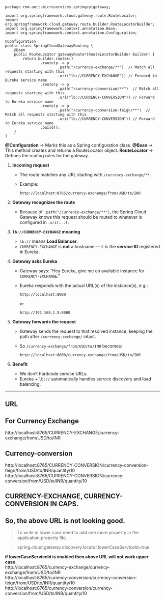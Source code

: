 ```
package com.amit.microservices.springapigateway;

import org.springframework.cloud.gateway.route.RouteLocator;
import org.springframework.cloud.gateway.route.builder.RouteLocatorBuilder;
import org.springframework.context.annotation.Bean;
import org.springframework.context.annotation.Configuration;

@Configuration
public class SpringCloudGatewayRouting {
	@Bean
    public RouteLocator gatewayRouter(RouteLocatorBuilder builder) {
        return builder.routes()
                .route(p -> p
                        .path("/currency-exchange/**")  // Match all requests starting with this
                        .uri("lb://CURRENCY-EXCHANGE")) // Forward to Eureka service name
                .route(p -> p
                        .path("/currency-conversion/**")  // Match all requests starting with this
                        .uri("lb://CURRENCY-CONVERSION")) // Forward to Eureka service name
                .route(p -> p
                        .path("/currency-conversion-feign/**")  // Match all requests starting with this
                        .uri("lb://CURRENCY-CONVERSION")) // Forward to Eureka service name
                .build(); 
    }
}
```
**@Configuration** → Marks this as a Spring configuration class.
**@Bean** → This method creates and returns a RouteLocator object.
**RouteLocator** → Defines the routing rules for the gateway.

1. **Incoming request**

   * The route matches any URL starting with `/currency-exchange/**`.
   * Example:

     ```
     http://localhost:8765/currency-exchange/from/USD/to/INR
     ```

2. **Gateway recognizes the route**

   * Because of `.path("/currency-exchange/**")`, the Spring Cloud Gateway knows this request should be routed to whatever is configured in `.uri(...)`.

3. **`lb://CURRENCY-EXCHANGE` meaning**

   * `lb://` means **Load Balancer**.
   * `CURRENCY-EXCHANGE` is **not** a hostname — it is the **service ID** registered in Eureka.

4. **Gateway asks Eureka**

   * Gateway says: “Hey Eureka, give me an available instance for `CURRENCY-EXCHANGE`.”
   * Eureka responds with the actual URL(s) of the instance(s), e.g.:

     ```
     http://localhost:8000
     ```

     or

     ```
     http://192.168.1.5:8000
     ```

5. **Gateway forwards the request**

   * Gateway sends the request to that resolved instance, keeping the path after `/currency-exchange/` intact.
   * So `/currency-exchange/from/USD/to/INR` becomes:

     ```
     http://localhost:8000/currency-exchange/from/USD/to/INR
     ```

6. **Benefit**

   * We don’t hardcode service URLs.
   * Eureka + `lb://` automatically handles service discovery and load balancing.

---
## **URL**
## **For Currency Exchange**
http://localhost:8765/CURRENCY-EXCHANGE/currency-exchange/from/USD/to/INR

## **Currency-conversion** 
http://localhost:8765/CURRENCY-CONVERSION/currency-conversion-feign/from/USD/to/INR/quantity/10  
http://localhost:8765/CURRENCY-CONVERSION/currency-conversion/from/USD/to/INR/quantity/10

## **CURRENCY-EXCHANGE, CURRENCY-CONVERSION IN CAPS**. 
## So, the above URL is not looking good.
>To write in lower case need to add one more property in the application.property file.

> spring.cloud.gateway.discovery.locator.lowerCaseServiceId=true

**if lowerCaseServiceId is enabled then above URL will not work upper case.**  
http://localhost:8765/currency-exchange/currency-exchange/from/USD/to/INR  
http://localhost:8765/currency-conversion/currency-conversion-feign/from/USD/to/INR/quantity/10  
http://localhost:8765/currency-conversion/currency-conversion/from/USD/to/INR/quantity/10